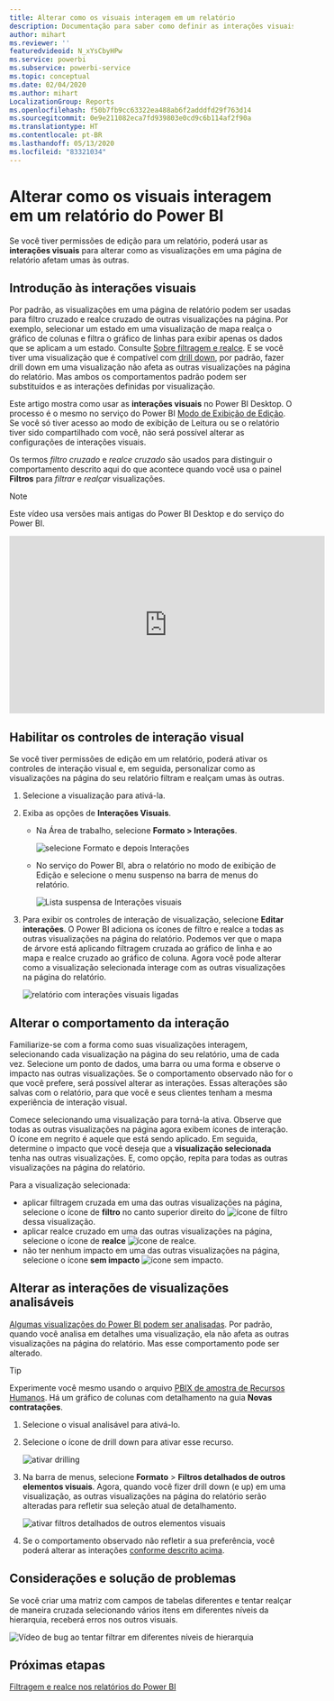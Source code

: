 ```yaml
---
title: Alterar como os visuais interagem em um relatório
description: Documentação para saber como definir as interações visuais em um relatório de serviço do Microsoft Power BI e um relatório do Power BI Desktop.
author: mihart
ms.reviewer: ''
featuredvideoid: N_xYsCbyHPw
ms.service: powerbi
ms.subservice: powerbi-service
ms.topic: conceptual
ms.date: 02/04/2020
ms.author: mihart
LocalizationGroup: Reports
ms.openlocfilehash: f50b7fb9cc63322ea488ab6f2adddfd29f763d14
ms.sourcegitcommit: 0e9e211082eca7fd939803e0cd9c6b114af2f90a
ms.translationtype: HT
ms.contentlocale: pt-BR
ms.lasthandoff: 05/13/2020
ms.locfileid: "83321034"
---
```

# <a name="change-how-visuals-interact-in-a-power-bi-report"></a>Alterar como os visuais interagem em um relatório do Power BI
Se você tiver permissões de edição para um relatório, poderá usar as **interações visuais** para alterar como as visualizações em uma página de relatório afetam umas às outras. 

## <a name="introduction-to-visual-interactions"></a>Introdução às interações visuais
Por padrão, as visualizações em uma página de relatório podem ser usadas para filtro cruzado e realce cruzado de outras visualizações na página.
Por exemplo, selecionar um estado em uma visualização de mapa realça o gráfico de colunas e filtra o gráfico de linhas para exibir apenas os dados que se aplicam a um estado.
Consulte [Sobre filtragem e realce](power-bi-reports-filters-and-highlighting.md). E se você tiver uma visualização que é compatível com [drill down](../consumer/end-user-drill.md), por padrão, fazer drill down em uma visualização não afeta as outras visualizações na página do relatório. Mas ambos os comportamentos padrão podem ser substituídos e as interações definidas por visualização.

Este artigo mostra como usar as **interações visuais** no Power BI Desktop. O processo é o mesmo no serviço do Power BI [Modo de Exibição de Edição](service-interact-with-a-report-in-editing-view.md). Se você só tiver acesso ao modo de exibição de Leitura ou se o relatório tiver sido compartilhado com você, não será possível alterar as configurações de interações visuais.

Os termos *filtro cruzado* e *realce cruzado* são usados para distinguir o comportamento descrito aqui do que acontece quando você usa o painel **Filtros** para *filtrar* e *realçar* visualizações.  

> [!NOTE]
> Este vídeo usa versões mais antigas do Power BI Desktop e do serviço do Power BI. 
>
>

<iframe width="560" height="315" src="https://www.youtube.com/embed/N_xYsCbyHPw?list=PL1N57mwBHtN0JFoKSR0n-tBkUJHeMP2cP" frameborder="0" allowfullscreen></iframe>


## <a name="enable-the-visual-interaction-controls"></a>Habilitar os controles de interação visual
Se você tiver permissões de edição em um relatório, poderá ativar os controles de interação visual e, em seguida, personalizar como as visualizações na página do seu relatório filtram e realçam umas às outras. 

1. Selecione a visualização para ativá-la.  
2. Exiba as opções de **Interações Visuais**.
    

    - Na Área de trabalho, selecione **Formato > Interações**.

        ![selecione Formato e depois Interações](media/service-reports-visual-interactions/power-bi-interaction.png)

    - No serviço do Power BI, abra o relatório no modo de exibição de Edição e selecione o menu suspenso na barra de menus do relatório.

        ![Lista suspensa de Interações visuais](media/service-reports-visual-interactions/power-bi-service.png)

3. Para exibir os controles de interação de visualização, selecione **Editar interações**. O Power BI adiciona os ícones de filtro e realce a todas as outras visualizações na página do relatório. Podemos ver que o mapa de árvore está aplicando filtragem cruzada ao gráfico de linha e ao mapa e realce cruzado ao gráfico de coluna. Agora você pode alterar como a visualização selecionada interage com as outras visualizações na página do relatório.
   
    ![relatório com interações visuais ligadas](media/service-reports-visual-interactions/power-bi-turn-on.png)


## <a name="change-the-interaction-behavior"></a>Alterar o comportamento da interação
Familiarize-se com a forma como suas visualizações interagem, selecionando cada visualização na página do seu relatório, uma de cada vez.  Selecione um ponto de dados, uma barra ou uma forma e observe o impacto nas outras visualizações. Se o comportamento observado não for o que você prefere, será possível alterar as interações. Essas alterações são salvas com o relatório, para que você e seus clientes tenham a mesma experiência de interação visual.


Comece selecionando uma visualização para torná-la ativa.  Observe que todas as outras visualizações na página agora exibem ícones de interação. O ícone em negrito é aquele que está sendo aplicado. Em seguida, determine o impacto que você deseja que a **visualização selecionada** tenha nas outras visualizações.  E, como opção, repita para todas as outras visualizações na página do relatório.

Para a visualização selecionada:
   
   * aplicar filtragem cruzada em uma das outras visualizações na página, selecione o ícone de **filtro** no canto superior direito do ![ícone de filtro](media/service-reports-visual-interactions/power-bi-filter-icon.png) dessa visualização.
   * aplicar realce cruzado em uma das outras visualizações na página, selecione o ícone de **realce** ![ícone de realce](media/service-reports-visual-interactions/power-bi-highlight-icon.png).
   * não ter nenhum impacto em uma das outras visualizações na página, selecione o ícone **sem impacto** ![ícone sem impacto](media/service-reports-visual-interactions/power-bi-no-impact.png).

## <a name="change-the-interactions-of-drillable-visualizations"></a>Alterar as interações de visualizações analisáveis
[Algumas visualizações do Power BI podem ser analisadas](../consumer/end-user-drill.md). Por padrão, quando você analisa em detalhes uma visualização, ela não afeta as outras visualizações na página do relatório. Mas esse comportamento pode ser alterado. 

> [!TIP]
> Experimente você mesmo usando o arquivo [PBIX de amostra de Recursos Humanos](https://download.microsoft.com/download/6/9/5/69503155-05A5-483E-829A-F7B5F3DD5D27/Human%20Resources%20Sample%20PBIX.pbix). Há um gráfico de colunas com detalhamento na guia **Novas contratações**.
>

1. Selecione o visual analisável para ativá-lo. 

2. Selecione o ícone de drill down para ativar esse recurso.

    ![ativar drilling](media/service-reports-visual-interactions/power-bi-drill-down.png)

2. Na barra de menus, selecione **Formato** > **Filtros detalhados de outros elementos visuais**.  Agora, quando você fizer drill down (e up) em uma visualização, as outras visualizações na página do relatório serão alteradas para refletir sua seleção atual de detalhamento. 

    ![ativar filtros detalhados de outros elementos visuais](media/service-reports-visual-interactions/power-bi-drill.png)

3. Se o comportamento observado não refletir a sua preferência, você poderá alterar as interações [conforme descrito acima](#change-the-interaction-behavior).

## <a name="considerations-and-troubleshooting"></a>Considerações e solução de problemas
Se você criar uma matriz com campos de tabelas diferentes e tentar realçar de maneira cruzada selecionando vários itens em diferentes níveis da hierarquia, receberá erros nos outros visuais. 

![Vídeo de bug ao tentar filtrar em diferentes níveis de hierarquia](media/service-reports-visual-interactions/cross-highlight.gif)
    
## <a name="next-steps"></a>Próximas etapas
[Filtragem e realce nos relatórios do Power BI](power-bi-reports-filters-and-highlighting.md)